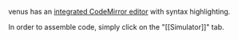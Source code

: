 venus has an [integrated CodeMirror editor](https://codemirror.net) with syntax highlighting.

In order to assemble code, simply click on the "[[Simulator]]" tab.